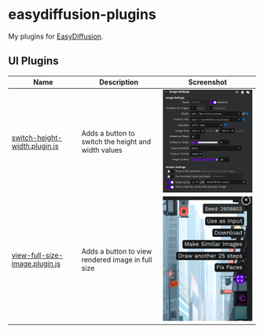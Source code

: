 # easydiffusion-plugins

My plugins for [EasyDiffusion](https://github.com/cmdr2/stable-diffusion-ui).

## UI Plugins

| Name | Description | Screenshot |
| ---- | ----------- | ---------- |
| [switch-height-width.plugin.js](ui/switch-height-width.plugin.js) | Adds a button to switch the height and width values | ![Example](./screenshots/switch-height-width.webp) |
| [view-full-size-image.plugin.js](ui/view-full-size-image.plugin.js) | Adds a button to view rendered image in full size | ![Example](./screenshots/view-full-size-image.webp) |
